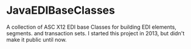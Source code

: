 # JavaEDIBaseClasses
A collection of ASC X12 EDI base Classes for building EDI elements, segments. and transaction sets. I started this project in 2013, but didn't make it public until now.
